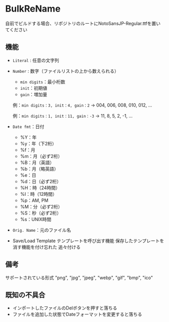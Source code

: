 # BulkReName
自前でビルドする場合、リポジトリのルートにNotoSansJP-Regular.ttfを置いてください

## 機能
- `Literal` : 任意の文字列
- `Number` : 数字（ファイルリストの上から数えられる）
  - `min digits`：最小桁数
  - `init`：初期値
  - `gain`：増加量

  例：`min digits：3, init：4, gain：2`
  → 004, 006, 008, 010, 012, ...

  例：`min digits：1, init：11, gain：-3`
  → 11, 8, 5, 2, -1, ...

- `Date fmt`：日付
  - %Y：年
  - %y：年（下2桁）
  - %f：月
  - %m：月（必ず2桁）
  - %B：月（英語）
  - %b：月（略英語）
  - %e：日
  - %d：日（必ず2桁）
  - %H：時（24時間）
  - %I：時（12時間）
  - %p：AM, PM
  - %M：分（必ず2桁）
  - %S：秒（必ず2桁）
  - %s：UNIX時間

- `Orig. Name`：元のファイル名

- Save/Load Template
  テンプレートを呼び出す機能
  保存したテンプレートを消す機能を付け忘れた
  追々付ける

## 備考
サポートされている形式
"png", "jpg", "jpeg", "webp", "gif", "bmp", "ico"

## 既知の不具合
- インポートしたファイルのDelボタンを押すと落ちる
- ファイルを追加した状態でDateフォーマットを変更すると落ちる
